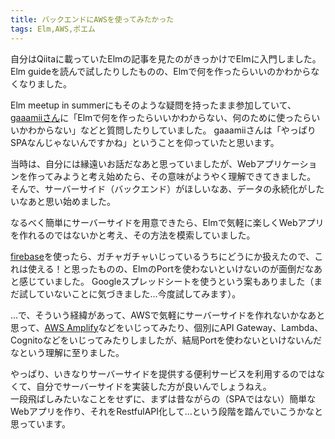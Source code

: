 ```yaml
---
title: バックエンドにAWSを使ってみたかった
tags: Elm,AWS,ポエム
---
```

自分はQiitaに載っていたElmの記事を見たのがきっかけでElmに入門しました。
Elm guideを読んで試したりしたものの、Elmで何を作ったらいいのかわからなくなりました。

Elm meetup in summerにもそのような疑問を持ったまま参加していて、[gaaamiiさん](https://twitter.com/gaaamii)に「Elmで何を作ったらいいかわからない、何のために使ったらいいかわからない」などと質問したりしていました。
gaaamiiさんは「やっぱりSPAなんじゃないんですかね」ということを仰っていたと思います。

当時は、自分には縁遠いお話だなあと思っていましたが、Webアプリケーションを作ってみようと考え始めたら、その意味がようやく理解できてきました。
そんで、サーバーサイド（バックエンド）がほしいなあ、データの永続化がしたいなあと思い始めました。

なるべく簡単にサーバーサイドを用意できたら、Elmで気軽に楽しくWebアプリを作れるのではないかと考え、その方法を模索していました。

[firebase](https://firebase.google.com/?hl=ja)を使ったら、ガチャガチャいじっているうちにどうにか扱えたので、これは使える！と思ったものの、ElmのPortを使わないといけないのが面倒だなあと感じていました。
Googleスプレッドシートを使うという案もありました（まだ試していないことに気づきました…今度試してみます）。

…で、そういう経緯があって、AWSで気軽にサーバーサイドを作れないかなあと思って、[AWS Amplify](https://aws.amazon.com/jp/amplify/)などをいじってみたり、個別にAPI Gateway、Lambda、Cognitoなどをいじってみたりしましたが、結局Portを使わないといけないんだなという理解に至りました。

やっぱり、いきなりサーバーサイドを提供する便利サービスを利用するのではなくて、自分でサーバーサイドを実装した方が良いんでしょうねえ。  
一段飛ばしみたいなことをせずに、まずは昔ながらの（SPAではない）簡単なWebアプリを作り、それをRestfulAPI化して…という段階を踏んでいこうかなと思っています。